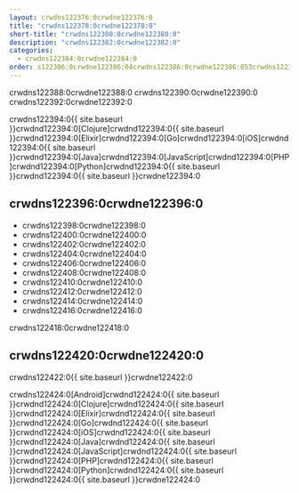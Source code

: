 ```yaml
---
layout: crwdns122376:0crwdne122376:0
title: "crwdns122378:0crwdne122378:0"
short-title: "crwdns122380:0crwdne122380:0"
description: "crwdns122382:0crwdne122382:0"
categories:
  - crwdns122384:0crwdne122384:0
order: s122386:0crwdne122386:04crwdns122386:0crwdne122386:053crwdns122386:0crwdne122386:0
---
```

crwdns122388:0crwdne122388:0 crwdns122390:0crwdne122390:0 crwdns122392:0crwdne122392:0

crwdns122394:0{{ site.baseurl }}crwdnd122394:0[Clojure]crwdnd122394:0{{ site.baseurl }}crwdnd122394:0[Elixir]crwdnd122394:0[Go]crwdnd122394:0[iOS]crwdnd122394:0{{ site.baseurl }}crwdnd122394:0[Java]crwdnd122394:0[JavaScript]crwdnd122394:0[PHP]crwdnd122394:0[Python]crwdnd122394:0{{ site.baseurl }}crwdnd122394:0{{ site.baseurl }}crwdne122394:0

## crwdns122396:0crwdne122396:0

- crwdns122398:0crwdne122398:0
- crwdns122400:0crwdne122400:0
- crwdns122402:0crwdne122402:0
- crwdns122404:0crwdne122404:0
- crwdns122406:0crwdne122406:0
- crwdns122408:0crwdne122408:0
- crwdns122410:0crwdne122410:0
- crwdns122412:0crwdne122412:0
- crwdns122414:0crwdne122414:0
- crwdns122416:0crwdne122416:0

crwdns122418:0crwdne122418:0

## crwdns122420:0crwdne122420:0

crwdns122422:0{{ site.baseurl }}crwdne122422:0

crwdns122424:0[Android]crwdnd122424:0{{ site.baseurl }}crwdnd122424:0[Clojure]crwdnd122424:0{{ site.baseurl }}crwdnd122424:0[Elixir]crwdnd122424:0{{ site.baseurl }}crwdnd122424:0[Go]crwdnd122424:0{{ site.baseurl }}crwdnd122424:0[iOS]crwdnd122424:0{{ site.baseurl }}crwdnd122424:0[Java]crwdnd122424:0{{ site.baseurl }}crwdnd122424:0[JavaScript]crwdnd122424:0{{ site.baseurl }}crwdnd122424:0[PHP]crwdnd122424:0{{ site.baseurl }}crwdnd122424:0[Python]crwdnd122424:0{{ site.baseurl }}crwdnd122424:0{{ site.baseurl }}crwdne122424:0